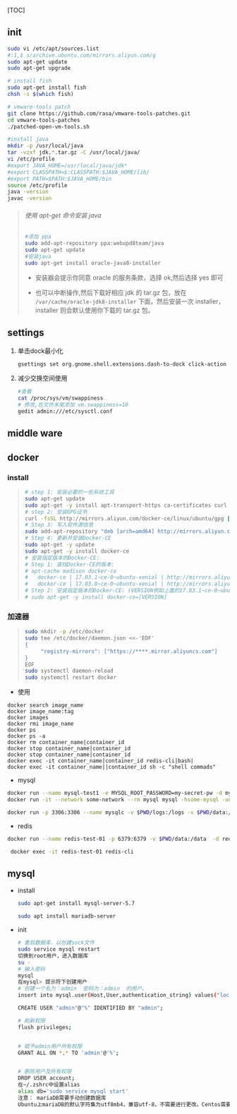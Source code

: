 [TOC]



## init

```bash
sudo vi /etc/apt/sources.list
#:1,$ s/archive.ubuntu.com/mirrors.aliyun.com/g
sudo apt-get update
sudo apt-get upgrade

# install fish
sudo apt-get install fish
chsh -s $(which fish)

# vmware-tools patch
git clone https://github.com/rasa/vmware-tools-patches.git
cd vmware-tools-patches
./patched-open-vm-tools.sh

#install java
mkdir -p /usr/local/java
tar -vzxf jdk.*.tar.gz -C /usr/local/java/
vi /etc/profile
#export JAVA_HOME=/usr/local/java/jdk*
#export CLASSPATH=$:CLASSPATH:$JAVA_HOME/lib/
#export PATH=$PATH:$JAVA_HOME/bin
source /etc/profile
java -version
javac -version
```

>###### 使用 apt-get 命令安装 java
>
>```bash
>#添加 ppa
>sudo add-apt-repository ppa:webupd8team/java
>sudo apt-get update
>#安装java
>sudo apt-get install oracle-java8-installer
>```
>
>- 安装器会提示你同意 oracle 的服务条款，选择 ok,然后选择 yes 即可
>
>- 也可以中断操作,然后下载好相应 jdk 的 tar.gz 包，放在 `/var/cache/oracle-jdk8-installer` 下面，然后安装一次 installer，installer 则会默认使用你下载的 tar.gz 包。



## settings

1. 单击dock最小化

   ```bash
   gsettings set org.gnome.shell.extensions.dash-to-dock click-action 'minimize'
   ```

2. 减少交换空间使用

   ```bash
   #查看
   cat /proc/sys/vm/swappiness
   # 修改,在文件末尾添加 vm.swappiness=10
   gedit admin:///etc/sysctl.conf
   ```

   

## middle ware



## docker

### install

>```bash
># step 1: 安装必要的一些系统工具
>sudo apt-get update
>sudo apt-get -y install apt-transport-https ca-certificates curl software-properties-common
># step 2: 安装GPG证书
>curl -fsSL http://mirrors.aliyun.com/docker-ce/linux/ubuntu/gpg | sudo apt-key add -
># Step 3: 写入软件源信息
>sudo add-apt-repository "deb [arch=amd64] http://mirrors.aliyun.com/docker-ce/linux/ubuntu $(lsb_release -cs) stable"
># Step 4: 更新并安装Docker-CE
>sudo apt-get -y update
>sudo apt-get -y install docker-ce
># 安装指定版本的Docker-CE:
># Step 1: 查找Docker-CE的版本:
># apt-cache madison docker-ce
>#   docker-ce | 17.03.1~ce-0~ubuntu-xenial | http://mirrors.aliyun.com/docker-ce/linux/ubuntu xenial/stable amd64 Packages
>#   docker-ce | 17.03.0~ce-0~ubuntu-xenial | http://mirrors.aliyun.com/docker-ce/linux/ubuntu xenial/stable amd64 Packages
># Step 2: 安装指定版本的Docker-CE: (VERSION例如上面的17.03.1~ce-0~ubuntu-xenial)
># sudo apt-get -y install docker-ce=[VERSION]
>```

### 加速器

>```bash
>sudo mkdir -p /etc/docker
>sudo tee /etc/docker/daemon.json <<-'EOF'
>{
>      "registry-mirrors": ["https://****.mirror.aliyuncs.com"]
>}
>EOF
>sudo systemctl daemon-reload
>sudo systemctl restart docker
>```



- 使用

```
docker search image_name
docker image_name:tag
docker images
docker rmi image_name
docker ps
docker ps -a
docker rm container_name|container_id
docker stop container_name|container_id
docker stop container_name|container_id
docker exec -it container_name|container_id redis-cli|bash|
docker exec -it container_name||container_id sh -c "shell commads"
```



- mysql

```bash
docker run --name mysql-test1 -e MYSQL_ROOT_PASSWORD=my-secret-pw -d mysql:tag
docker run -it --network some-network --rm mysql mysql -hsome-mysql -uexample-user -p

docker run -p 3306:3306 --name mysqlc -v $PWD/logs:/logs -v $PWD/data:/var/lib/mysql -e MYSQL_ROOT_PASSWORD=123456 -d mysql
```



- redis

```bash
docker run --name redis-test-01 -p 6379:6379 -v $PWD/data:/data  -d redis redis-server --appendonly yes

 docker exec -it redis-test-01 redis-cli
```



## mysql

- install

  ```bash
  sudo apt-get install mysql-server-5.7
  
  sudo apt install mariadb-server
  ```

- init

  ```bash
  # 重启数据库，以创建sock文件
  sudo service mysql restart
  切换到root用户，进入数据库
  su -
  # 输入密码
  mysql
  在mysql> 提示符下创建用户
  # 创建一个名为：admin  密码为：admin  的用户。
  insert into mysql.user(Host,User,authentication_string) values("localhost","admin",password("admin"));
  
  CREATE USER "admin"@"%" IDENTIFIED BY "admin";
  
  # 刷新权限
  flush privileges;
  
  
  # 赋予admin用户所有权限
  GRANT ALL ON *.* TO 'admin'@'%';
  
  
  # 删除用户及所有权限
  DROP USER account;
  在~/.zshrc中设置alias
  alias db='sudo service mysql start'
  注意： mariaDB需要手动创建数据库
  Ubuntu上mariaDB的默认字符集为utf8mb4，兼容utf-8，不需要进行更改。Centos需要设置charset。
  ```

  

